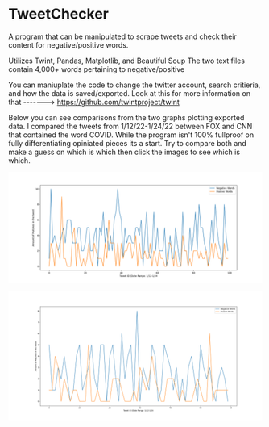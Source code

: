 # TweetChecker
A program that can be manipulated to scrape tweets and check their content for negative/positive words.


Utilizes Twint, Pandas, Matplotlib, and Beautiful Soup
The two text files contain 4,000+ words pertaining to negative/positive

You can maniuplate the code to change the twitter account, search critieria, and how the data is saved/exported.
Look at this for more information on that -------> https://github.com/twintproject/twint


Below you can see comparisons from the two graphs plotting exported data.
I compared the tweets from 1/12/22-1/24/22 between FOX and CNN that contained the word COVID.
While the program isn't 100% fullproof on fully differentiating opiniated pieces its a start.
Try to compare both and make a guess on which is which then click the images to see which is which.

![alt text](https://github.com/jroth49/TweetChecker/blob/main/CNN_NegVsPos.png?raw=true)

![alt text](https://github.com/jroth49/TweetChecker/blob/main/FoxNews_graph.png?raw=true)
